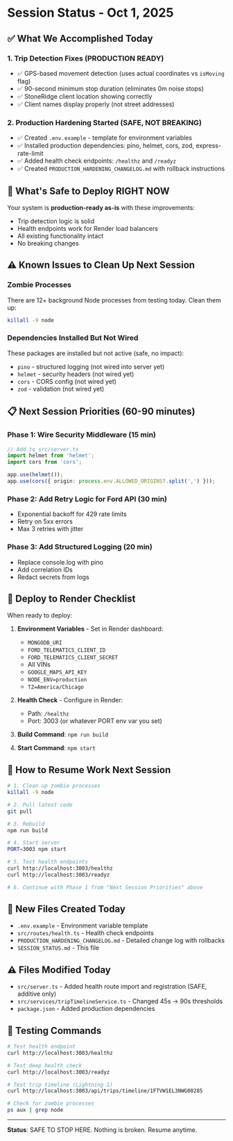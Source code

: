 # Session Status - Oct 1, 2025

## ✅ What We Accomplished Today

### 1. Trip Detection Fixes (PRODUCTION READY)
- ✅ GPS-based movement detection (uses actual coordinates vs `isMoving` flag)
- ✅ 90-second minimum stop duration (eliminates 0m noise stops)
- ✅ StoneRidge client location showing correctly
- ✅ Client names display properly (not street addresses)

### 2. Production Hardening Started (SAFE, NOT BREAKING)
- ✅ Created `.env.example` - template for environment variables
- ✅ Installed production dependencies: pino, helmet, cors, zod, express-rate-limit
- ✅ Added health check endpoints: `/healthz` and `/readyz`
- ✅ Created `PRODUCTION_HARDENING_CHANGELOG.md` with rollback instructions

## 🔄 What's Safe to Deploy RIGHT NOW

Your system is **production-ready as-is** with these improvements:
- Trip detection logic is solid
- Health endpoints work for Render load balancers
- All existing functionality intact
- No breaking changes

## ⚠️ Known Issues to Clean Up Next Session

### Zombie Processes
There are 12+ background Node processes from testing today. Clean them up:
```bash
killall -9 node
```

### Dependencies Installed But Not Wired
These packages are installed but not active (safe, no impact):
- `pino` - structured logging (not wired into server yet)
- `helmet` - security headers (not wired yet)
- `cors` - CORS config (not wired yet)
- `zod` - validation (not wired yet)

## 📋 Next Session Priorities (60-90 minutes)

### Phase 1: Wire Security Middleware (15 min)
```typescript
// Add to src/server.ts
import helmet from 'helmet';
import cors from 'cors';

app.use(helmet());
app.use(cors({ origin: process.env.ALLOWED_ORIGINS?.split(',') }));
```

### Phase 2: Add Retry Logic for Ford API (30 min)
- Exponential backoff for 429 rate limits
- Retry on 5xx errors
- Max 3 retries with jitter

### Phase 3: Add Structured Logging (20 min)
- Replace console.log with pino
- Add correlation IDs
- Redact secrets from logs

## 🚀 Deploy to Render Checklist

When ready to deploy:

1. **Environment Variables** - Set in Render dashboard:
   - `MONGODB_URI`
   - `FORD_TELEMATICS_CLIENT_ID`
   - `FORD_TELEMATICS_CLIENT_SECRET`
   - All VINs
   - `GOOGLE_MAPS_API_KEY`
   - `NODE_ENV=production`
   - `TZ=America/Chicago`

2. **Health Check** - Configure in Render:
   - Path: `/healthz`
   - Port: 3003 (or whatever PORT env var you set)

3. **Build Command**: `npm run build`

4. **Start Command**: `npm start`

## 🔄 How to Resume Work Next Session

```bash
# 1. Clean up zombie processes
killall -9 node

# 2. Pull latest code
git pull

# 3. Rebuild
npm run build

# 4. Start server
PORT=3003 npm start

# 5. Test health endpoints
curl http://localhost:3003/healthz
curl http://localhost:3003/readyz

# 6. Continue with Phase 1 from "Next Session Priorities" above
```

## 📁 New Files Created Today

- `.env.example` - Environment variable template
- `src/routes/health.ts` - Health check endpoints
- `PRODUCTION_HARDENING_CHANGELOG.md` - Detailed change log with rollbacks
- `SESSION_STATUS.md` - This file

## ⚠️ Files Modified Today

- `src/server.ts` - Added health route import and registration (SAFE, additive only)
- `src/services/tripTimelineService.ts` - Changed 45s → 90s thresholds
- `package.json` - Added production dependencies

## 🧪 Testing Commands

```bash
# Test health endpoint
curl http://localhost:3003/healthz

# Test deep health check
curl http://localhost:3003/readyz

# Test trip timeline (Lightning 1)
curl http://localhost:3003/api/trips/timeline/1FTVW1EL3NWG00285

# Check for zombie processes
ps aux | grep node
```

---

**Status**: SAFE TO STOP HERE. Nothing is broken. Resume anytime.
